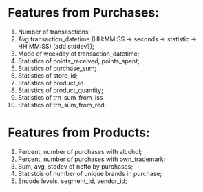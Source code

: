 # Features from Purchases:
1. Number of transasctions;
2. Avg transaction_datetime (HH:MM:SS -> seconds -> statistic -> HH:MM:SS) (add stddev?);
3. Mode of weekday of transaction_datetime;
4. Statistics of points_received, points_spent;
5. Statistics of purchase_sum;
6. Statistics of store_id;
7. Statistics of product_id
8. Statistics of product_quantity;
9. Statistics of trn_sum_from_iss
10. Statistics of trn_sum_from_red;

# Features from Products:
1. Percent, number of purchases with alcohol;
2. Percent, number of purchases with own_trademark;
3. Sum, avg, stddev of netto by purchases;
4. Statistcis of number of unique brands in purchase;
5. Encode levels, segment_id, vendor_id;

